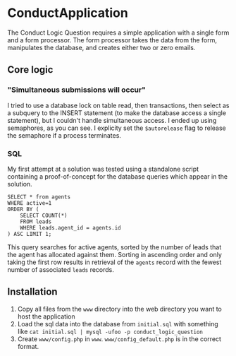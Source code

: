# ConductApplication
The Conduct Logic Question requires a simple application with a single form and a form processor. The form processor takes the data from the form, manipulates the database, and creates either two or zero emails.

## Core logic

### "Simultaneous submissions will occur"

I tried to use a database lock on table read, then transactions, then select as a subquery to the INSERT statement (to make the database access a single statement), but I couldn't handle simultaneous access.  I ended up using semaphores, as you can see.  I explicity set the `$autorelease` flag to release the semaphore if a process terminates.

### SQL

My first attempt at a solution was tested using a standalone script containing a proof-of-concept for the database queries which appear in the solution.

	SELECT * from agents 
	WHERE active=1 
	ORDER BY (
		SELECT COUNT(*)
		FROM leads 
		WHERE leads.agent_id = agents.id
	) ASC LIMIT 1;

This query searches for active agents, sorted by the number of leads that the agent has allocated against them.  Sorting in ascending order and only taking the first row results in retrieval of the `agents` record with the fewest number of associated `leads` records.

## Installation

1. Copy all files from the `www` directory into the web directory you want to host the application
2. Load the sql data into the database from `initial.sql` with something like `cat initial.sql | mysql -ufoo -p conduct_logic_question`
3. Create `www/config.php` in `www`. `www/config_default.php` is in the correct format.
